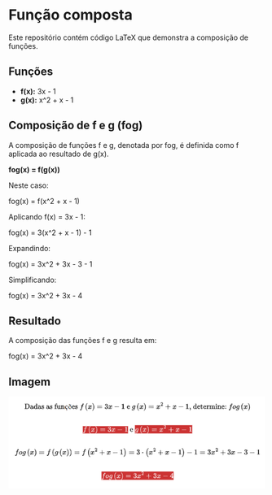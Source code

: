 # Função composta

Este repositório contém código LaTeX que demonstra a composição de funções.

## Funções

* **f(x):** 3x - 1
* **g(x):** x^2 + x - 1

## Composição de f e g (fog)

A composição de funções f e g, denotada por fog, é definida como f aplicada ao resultado de g(x).

**fog(x) = f(g(x))**

Neste caso:

fog(x) = f(x^2 + x - 1)

Aplicando f(x) = 3x - 1:

fog(x) = 3(x^2 + x - 1) - 1

Expandindo:

fog(x) = 3x^2 + 3x - 3 - 1

Simplificando:

fog(x) = 3x^2 + 3x - 4

## Resultado

A composição das funções f e g resulta em:

fog(x) = 3x^2 + 3x - 4

## Imagem

![imagem](https://github.com/DeiseFreire/D-213702062024/blob/main/img.png)
